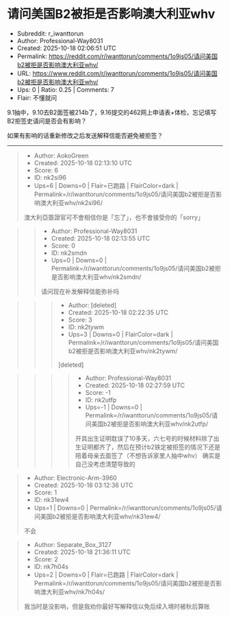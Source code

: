 # 请问美国B2被拒是否影响澳大利亚whv

- Subreddit: r_iwanttorun
- Author: Professional-Way8031
- Created: 2025-10-18 02:06:51 UTC
- Permalink: https://reddit.com/r/iwanttorun/comments/1o9js05/请问美国b2被拒是否影响澳大利亚whv/
- URL: https://www.reddit.com/r/iwanttorun/comments/1o9js05/请问美国b2被拒是否影响澳大利亚whv/
- Ups: 0 | Ratio: 0.25 | Comments: 7
- Flair: 不懂就问


9.1抽中，9.10去B2面签被214b了，9.16提交的462网上申请表+体检，忘记填写B2拒签史请问是否会有影响？

如果有影响的话重新修改之后发送解释信能否避免被拒签？


---

> - Author: AokoGreen
> - Created: 2025-10-18 02:13:10 UTC
> - Score: 6
> - ID: nk2si96
> - Ups=6 | Downs=0 | Flair=已跑路 | FlairColor=dark | Permalink=/r/iwanttorun/comments/1o9js05/请问美国b2被拒是否影响澳大利亚whv/nk2si96/
>
> 澳大利亞簽證官可不會相信你是「忘了」，也不會接受你的「sorry」

>> - Author: Professional-Way8031
>> - Created: 2025-10-18 02:13:55 UTC
>> - Score: 0
>> - ID: nk2smdn
>> - Ups=0 | Downs=0 | Permalink=/r/iwanttorun/comments/1o9js05/请问美国b2被拒是否影响澳大利亚whv/nk2smdn/
>>
>> 请问现在补发解释信能弥补吗

>>> - Author: [deleted]
>>> - Created: 2025-10-18 02:22:35 UTC
>>> - Score: 3
>>> - ID: nk2tywm
>>> - Ups=3 | Downs=0 | FlairColor=dark | Permalink=/r/iwanttorun/comments/1o9js05/请问美国b2被拒是否影响澳大利亚whv/nk2tywm/
>>>
>>> [deleted]

>>>> - Author: Professional-Way8031
>>>> - Created: 2025-10-18 02:27:59 UTC
>>>> - Score: -1
>>>> - ID: nk2utfp
>>>> - Ups=-1 | Downs=0 | Permalink=/r/iwanttorun/comments/1o9js05/请问美国b2被拒是否影响澳大利亚whv/nk2utfp/
>>>>
>>>> 开具出生证明耽误了10多天，六七号的时候材料除了出生证明都齐了，然后在预计b2铁定被拒签的情况下还是陪着母亲去面签了（不想告诉家里人抽中whv）
>>>> 确实是自己没考虑清楚导致的

> - Author: Electronic-Arm-3960
> - Created: 2025-10-18 03:12:36 UTC
> - Score: 1
> - ID: nk31ew4
> - Ups=1 | Downs=0 | Permalink=/r/iwanttorun/comments/1o9js05/请问美国b2被拒是否影响澳大利亚whv/nk31ew4/
>
> 不会

> - Author: Separate_Box_3127
> - Created: 2025-10-18 21:36:11 UTC
> - Score: 2
> - ID: nk7h04s
> - Ups=2 | Downs=0 | Flair=已跑路 | FlairColor=dark | Permalink=/r/iwanttorun/comments/1o9js05/请问美国b2被拒是否影响澳大利亚whv/nk7h04s/
>
> 我当时是没影响，但是我劝你最好写解释信以免后续入境时被秋后算账

